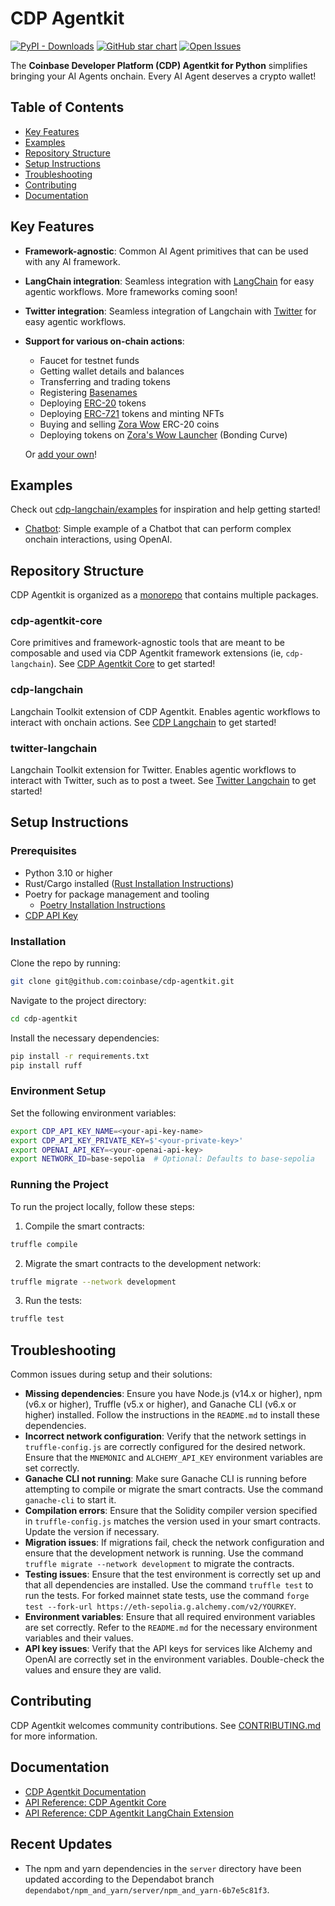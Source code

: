 # CDP Agentkit

[![PyPI - Downloads](https://img.shields.io/pypi/dm/cdp-agentkit-core?style=flat-square)](https://pypistats.org/packages/cdp-agentkit-core)
[![GitHub star chart](https://img.shields.io/github/stars/coinbase/cdp-agentkit?style=flat-square)](https://star-history.com/#coinbase/cdp-agentkit)
[![Open Issues](https://img.shields.io/github/issues-raw/coinbase/cdp-agentkit?style=flat-square)](https://github.com/coinbase/cdp-agentkit/issues)

The **Coinbase Developer Platform (CDP) Agentkit for Python** simplifies bringing your AI Agents onchain. Every AI Agent deserves a crypto wallet!

## Table of Contents
- [Key Features](#key-features)
- [Examples](#examples)
- [Repository Structure](#repository-structure)
- [Setup Instructions](#setup-instructions)
- [Troubleshooting](#troubleshooting)
- [Contributing](#contributing)
- [Documentation](#documentation)

## Key Features
- **Framework-agnostic**: Common AI Agent primitives that can be used with any AI framework.
- **LangChain integration**: Seamless integration with [LangChain](https://python.langchain.com/docs/introduction/) for easy agentic workflows. More frameworks coming soon!
- **Twitter integration**: Seamless integration of Langchain with [Twitter](https://developer.twitter.com/en/docs/twitter-api) for easy agentic workflows.
- **Support for various on-chain actions**:

  - Faucet for testnet funds
  - Getting wallet details and balances
  - Transferring and trading tokens
  - Registering [Basenames](https://www.base.org/names)
  - Deploying [ERC-20](https://www.coinbase.com/learn/crypto-glossary/what-is-erc-20) tokens
  - Deploying [ERC-721](https://www.coinbase.com/learn/crypto-glossary/what-is-erc-721) tokens and minting NFTs
  - Buying and selling [Zora Wow](https://wow.xyz/) ERC-20 coins
  - Deploying tokens on [Zora's Wow Launcher](https://wow.xyz/mechanics) (Bonding Curve)

  Or [add your own](./CONTRIBUTING.md#adding-an-action-to-agentkit-core)!

## Examples
Check out [cdp-langchain/examples](./cdp-langchain/examples) for inspiration and help getting started!
- [Chatbot](./cdp-langchain/examples/chatbot/README.md): Simple example of a Chatbot that can perform complex onchain interactions, using OpenAI.

## Repository Structure
CDP Agentkit is organized as a [monorepo](https://en.wikipedia.org/wiki/Monorepo) that contains multiple packages.

### cdp-agentkit-core
Core primitives and framework-agnostic tools that are meant to be composable and used via CDP Agentkit framework extensions (ie, `cdp-langchain`).
See [CDP Agentkit Core](./cdp-agentkit-core/README.md) to get started!

### cdp-langchain
Langchain Toolkit extension of CDP Agentkit. Enables agentic workflows to interact with onchain actions.
See [CDP Langchain](./cdp-langchain/README.md) to get started!

### twitter-langchain
Langchain Toolkit extension for Twitter. Enables agentic workflows to interact with Twitter, such as to post a tweet.
See [Twitter Langchain](./twitter-langchain/README.md) to get started!

## Setup Instructions

### Prerequisites
- Python 3.10 or higher
- Rust/Cargo installed ([Rust Installation Instructions](https://doc.rust-lang.org/cargo/getting-started/installation.html))
- Poetry for package management and tooling
  - [Poetry Installation Instructions](https://python-poetry.org/docs/#installation)
- [CDP API Key](https://portal.cdp.coinbase.com/access/api)

### Installation

Clone the repo by running:

```bash
git clone git@github.com:coinbase/cdp-agentkit.git
```

Navigate to the project directory:

```bash
cd cdp-agentkit
```

Install the necessary dependencies:

```bash
pip install -r requirements.txt
pip install ruff
```

### Environment Setup

Set the following environment variables:

```bash
export CDP_API_KEY_NAME=<your-api-key-name>
export CDP_API_KEY_PRIVATE_KEY=$'<your-private-key>'
export OPENAI_API_KEY=<your-openai-api-key>
export NETWORK_ID=base-sepolia  # Optional: Defaults to base-sepolia
```

### Running the Project

To run the project locally, follow these steps:

1. Compile the smart contracts:

```bash
truffle compile
```

2. Migrate the smart contracts to the development network:

```bash
truffle migrate --network development
```

3. Run the tests:

```bash
truffle test
```

## Troubleshooting

Common issues during setup and their solutions:

* **Missing dependencies**: Ensure you have Node.js (v14.x or higher), npm (v6.x or higher), Truffle (v5.x or higher), and Ganache CLI (v6.x or higher) installed. Follow the instructions in the `README.md` to install these dependencies.
* **Incorrect network configuration**: Verify that the network settings in `truffle-config.js` are correctly configured for the desired network. Ensure that the `MNEMONIC` and `ALCHEMY_API_KEY` environment variables are set correctly.
* **Ganache CLI not running**: Make sure Ganache CLI is running before attempting to compile or migrate the smart contracts. Use the command `ganache-cli` to start it.
* **Compilation errors**: Ensure that the Solidity compiler version specified in `truffle-config.js` matches the version used in your smart contracts. Update the version if necessary.
* **Migration issues**: If migrations fail, check the network configuration and ensure that the development network is running. Use the command `truffle migrate --network development` to migrate the contracts.
* **Testing issues**: Ensure that the test environment is correctly set up and that all dependencies are installed. Use the command `truffle test` to run the tests. For forked mainnet state tests, use the command `forge test --fork-url https://eth-sepolia.g.alchemy.com/v2/YOURKEY`.
* **Environment variables**: Ensure that all required environment variables are set correctly. Refer to the `README.md` for the necessary environment variables and their values.
* **API key issues**: Verify that the API keys for services like Alchemy and OpenAI are correctly set in the environment variables. Double-check the values and ensure they are valid.

## Contributing
CDP Agentkit welcomes community contributions.
See [CONTRIBUTING.md](CONTRIBUTING.md) for more information.

## Documentation
- [CDP Agentkit Documentation](https://docs.cdp.coinbase.com/agentkit/docs/welcome)
- [API Reference: CDP Agentkit Core](https://coinbase.github.io/cdp-agentkit/cdp-agentkit-core/index.html)
- [API Reference: CDP Agentkit LangChain Extension](https://coinbase.github.io/cdp-agentkit/cdp-langchain/index.html)

## Recent Updates
- The npm and yarn dependencies in the `server` directory have been updated according to the Dependabot branch `dependabot/npm_and_yarn/server/npm_and_yarn-6b7e5c81f3`.
